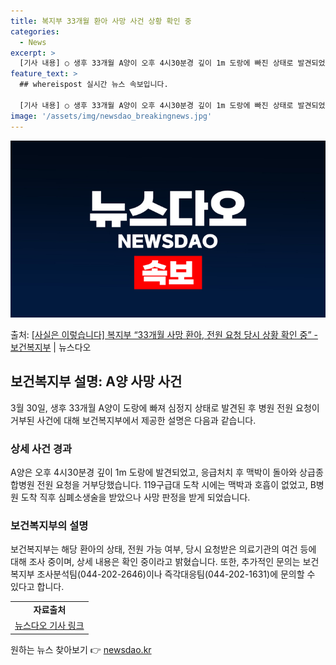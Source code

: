 ```yaml
---
title: 복지부 33개월 환아 사망 사건 상황 확인 중
categories:
  - News
excerpt: >
  [기사 내용] ○ 생후 33개월 A양이 오후 4시30분경 깊이 1m 도랑에 빠진 상태로 발견되었으며, 인근 …
feature_text: >
  ## whereispost 실시간 뉴스 속보입니다.

  [기사 내용] ○ 생후 33개월 A양이 오후 4시30분경 깊이 1m 도랑에 빠진 상태로 발견되었으며, 인근 …
image: '/assets/img/newsdao_breakingnews.jpg'
---
```


![뉴스다오 속보](/assets/img/newsdao_breakingnews.jpg)

<p>출처: <a href="https://newsdao.kr/3480" rel="dofollow">[사실은 이렇습니다] 복지부 “33개월 사망 환아, 전원 요청 당시 상황 확인 중” - 보건복지부</a> | 뉴스다오</p>

<h2 data-ke-size="size26">보건복지부 설명: A양 사망 사건</h2>
<p data-ke-size="size16">3월 30일, 생후 33개월 A양이 도랑에 빠져 심정지 상태로 발견된 후 병원 전원 요청이 거부된 사건에 대해 보건복지부에서 제공한 설명은 다음과 같습니다.</p>

<h3><b>상세 사건 경과</b></h3>
<p data-ke-size="size16">A양은 오후 4시30분경 깊이 1m 도랑에 발견되었고, 응급처치 후 맥박이 돌아와 상급종합병원 전원 요청을 거부당했습니다. 119구급대 도착 시에는 맥박과 호흡이 없었고, B병원 도착 직후 심폐소생술을 받았으나 사망 판정을 받게 되었습니다.</p>

<h3><b>보건복지부의 설명</b></h3>
<p data-ke-size="size16">보건복지부는 해당 환아의 상태, 전원 가능 여부, 당시 요청받은 의료기관의 여건 등에 대해 조사 중이며, 상세 내용은 확인 중이라고 밝혔습니다. 또한, 추가적인 문의는 보건복지부 조사분석팀(044-202-2646)이나 즉각대응팀(044-202-1631)에 문의할 수 있다고 합니다.</p>

<table>
	<tr>
		<td style="text-align: center; height: 17px;"><b>자료출처</b></td>
	</tr>
	<tr>
		<td style="text-align: center; height: 17px;"><a href="https://newsdao.kr/3480">뉴스다오 기사 링크</a></td>
	</tr>
</table> 

원하는 뉴스 찾아보기 👉 <a href="https://newsdao.kr" rel="dofollow">newsdao.kr</a>


